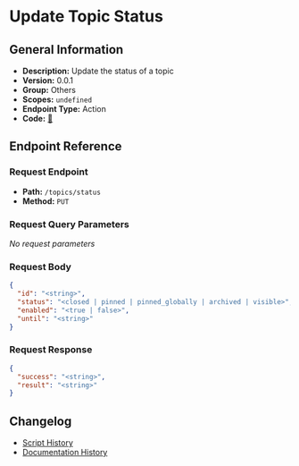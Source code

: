 # Update Topic Status

## General Information

- **Description:** Update the status of a topic
- **Version:** 0.0.1
- **Group:** Others
- **Scopes:** `undefined`
- **Endpoint Type:** Action
- **Code:** [🔗](https://github.com/NangoHQ/integration-templates/tree/main/integrations/discourse/actions/update-topic-status.ts)


## Endpoint Reference

### Request Endpoint

- **Path:** `/topics/status`
- **Method:** `PUT`

### Request Query Parameters

_No request parameters_

### Request Body

```json
{
  "id": "<string>",
  "status": "<closed | pinned | pinned_globally | archived | visible>",
  "enabled": "<true | false>",
  "until": "<string>"
}
```

### Request Response

```json
{
  "success": "<string>",
  "result": "<string>"
}
```

## Changelog

- [Script History](https://github.com/NangoHQ/integration-templates/commits/main/integrations/discourse/actions/update-topic-status.ts)
- [Documentation History](https://github.com/NangoHQ/integration-templates/commits/main/integrations/discourse/actions/update-topic-status.md)

<!-- END  GENERATED CONTENT -->

